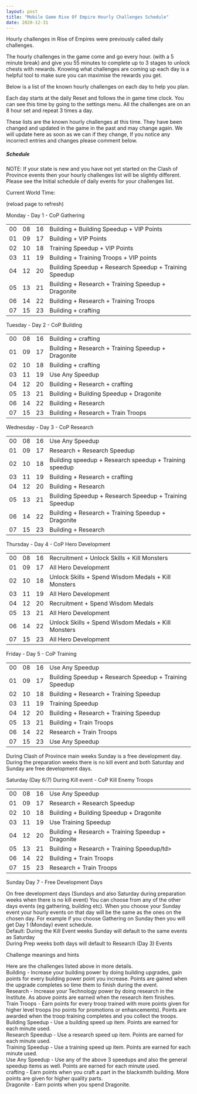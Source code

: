 ```yaml
---
layout: post
title: "Mobile Game Rise Of Empire Hourly Challenges Schedule"
date: 2020-12-31
---
```

<p>
Hourly challenges in Rise of Empires were previously called daily challenges.
</p><p>
The hourly challenges in the game come and go every hour. (with a 5 minute break) and give you 55 minutes to complete up to 3 stages to unlock chests with rewards. Knowing what challenges are coming up each day is a helpful tool to make sure you can maximise the rewards you get.
</p><p>
Below is a list of the known hourly challenges on each day to help you plan.
</p><p>
Each day starts at the daily Reset and follows the in game time clock. You can see this time by going to the settings menu. All the challenges are on an 8 hour set and repeat 3 times a day.
</p><p>
These lists are the known hourly challenges at this time. They have been changed and updated in the game in the past and may change again. We will update here as soon as we can if they change, If you notice any incorrect entries and changes please comment below.
</p><p>
<h5>Schedule</h5>
</p><p>
NOTE: If your state is new and you have not yet started on the Clash of Province events then your hourly challenges list will be slightly different. Please see the Initial schedule of daily events for your challenges list.
</p><p>
Current World Time: <b>
<script>
var tDate = new Date();
  tDate.setHours(tDate.getHours() - 2);
  document.write(tDate.toUTCString());
</script>
</b>
</p><p>
(reload page to refresh)
</p>
<p>
Monday - Day 1 - CoP Gathering
</p>
<table>
<tr><td>00</td><td>08</td><td>16</td><td>Building + Building Speedup + VIP Points</td></tr>
<tr><td>01</td><td>09</td><td>17</td><td>Building + VIP Points</td></tr>
<tr><td>02</td><td>10</td><td>18</td><td>Training Speedup + VIP Points</td></tr>
<tr><td>03</td><td>11</td><td>19</td><td>Building + Training Troops + VIP points</td></tr>
<tr><td>04</td><td>12</td><td>20</td><td>Building Speedup + Research Speedup + Training Speedup</td></tr>
<tr><td>05</td><td>13</td><td>21</td><td>Building + Research + Training Speedup + Dragonite</td></tr>
<tr><td>06</td><td>14</td><td>22</td><td>Building + Research + Training Troops</td></tr>
<tr><td>07</td><td>15</td><td>23</td><td>Building + crafting</td></tr>
</table>

<p>
Tuesday - Day 2 - CoP Building
</p>
<table>
<tr><td>00</td><td>08</td><td>16</td><td>Building + crafting</td></tr>
<tr><td>01</td><td>09</td><td>17</td><td>Building + Research + Training Speedup + Dragonite</td></tr>
<tr><td>02</td><td>10</td><td>18</td><td>Building + crafting</td></tr>
<tr><td>03</td><td>11</td><td>19</td><td>Use Any Speedup</td></tr>
<tr><td>04</td><td>12</td><td>20</td><td>Building + Research + crafting</td></tr>
<tr><td>05</td><td>13</td><td>21</td><td>Building + Building Speedup + Dragonite</td></tr>
<tr><td>06</td><td>14</td><td>22</td><td>Building + Research</td></tr>
<tr><td>07</td><td>15</td><td>23</td><td>Building + Research + Train Troops</td></tr>
</table>

<p>
Wednesday - Day 3 - CoP Research
</p>
<table>
<tr><td>00</td><td>08</td><td>16</td><td>Use Any Speedup</td></tr>
<tr><td>01</td><td>09</td><td>17</td><td>Research + Research Speedup</td></tr>
<tr><td>02</td><td>10</td><td>18</td><td>Building speedup + Research speedup + Training speedup</td></tr>
<tr><td>03</td><td>11</td><td>19</td><td>Building + Research + crafting</td></tr>
<tr><td>04</td><td>12</td><td>20</td><td>Building + Research</td></tr>
<tr><td>05</td><td>13</td><td>21</td><td>Building Speedup + Research Speedup + Training Speedup</td></tr>
<tr><td>06</td><td>14</td><td>22</td><td>Building + Research + Training Speedup + Dragonite</td></tr>
<tr><td>07</td><td>15</td><td>23</td><td>Building + Research</td></tr>
</table>

<p>
Thursday - Day 4 - CoP Hero Development
</p>
<table>
<tr><td>00</td><td>08</td><td>16</td><td>Recruitment + Unlock Skills + Kill Monsters</td></tr>
<tr><td>01</td><td>09</td><td>17</td><td>All Hero Development</td></tr>
<tr><td>02</td><td>10</td><td>18</td><td>Unlock Skills + Spend Wisdom Medals + Kill Monsters</td></tr>
<tr><td>03</td><td>11</td><td>19</td><td>All Hero Development</td></tr>
<tr><td>04</td><td>12</td><td>20</td><td>Recruitment + Spend Wisdom Medals</td></tr>
<tr><td>05</td><td>13</td><td>21</td><td>All Hero Development</td></tr>
<tr><td>06</td><td>14</td><td>22</td><td>Unlock Skills + Spend Wisdom Medals + Kill Monsters</td></tr>
<tr><td>07</td><td>15</td><td>23</td><td>All Hero Development</td></tr>
</table>

<p>
Friday - Day 5 - CoP Training
</p>
<table>
<tr><td>00</td><td>08</td><td>16</td><td>Use Any Speedup</td></tr>
<tr><td>01</td><td>09</td><td>17</td><td>Building Speedup + Research Speedup + Training Speedup</td></tr>
<tr><td>02</td><td>10</td><td>18</td><td>Building + Research + Training Speedup</td></tr>
<tr><td>03</td><td>11</td><td>19</td><td>Training Speedup</td></tr>
<tr><td>04</td><td>12</td><td>20</td><td>Building + Research + Training Speedup</td></tr>
<tr><td>05</td><td>13</td><td>21</td><td>Building + Train Troops</td></tr>
<tr><td>06</td><td>14</td><td>22</td><td>Research + Train Troops</td></tr>
<tr><td>07</td><td>15</td><td>23</td><td>Use Any Speedup</td></tr>
</table>

<p>
During Clash of Province main weeks Sunday is a free development day. During the preparation weeks there is no kill event and both Saturday and Sunday are free development days.
</p>
<p>Saturday (Day 6/7) During Kill event - CoP Kill Enemy Troops</p>
<table>
<tr><td>00</td><td>08</td><td>16</td><td>Use Any Speedup</td></tr>
<tr><td>01</td><td>09</td><td>17</td><td>Research + Research Speedup</td></tr>
<tr><td>02</td><td>10</td><td>18</td><td>Building + Building Speedup + Dragonite</td></tr>
<tr><td>03</td><td>11</td><td>19</td><td>Use Training Speedup</td></tr>
<tr><td>04</td><td>12</td><td>20</td><td>Building + Research + Training Speedup + Dragonite</td></tr>
<tr><td>05</td><td>13</td><td>21</td><td>Building + Research + Training Speedup/td></tr>
<tr><td>06</td><td>14</td><td>22</td><td>Building + Train Troops</td></tr>
<tr><td>07</td><td>15</td><td>23</td><td>Research + Train Troops</td></tr>
</table>





<p>Sunday Day 7 - Free Development Days</p>
<p>On free development days (Sundays and also Saturday during preparation weeks when there is no kill event) You can choose from any of the other days events (eg gathering, building etc). When you choose your Sunday event your hourly events on that day will be the same as the ones on the chosen day. For example if you choose Gathering on Sunday then you will get Day 1 (Monday) event schedule.
<br />Default: During the Kill Event weeks Sunday will default to the same events as Saturday
<br />During Prep weeks both days will default to Research (Day 3) Events
</p>

<p>Challenge meanings and hints</p>
<p>
Here are the challenges listed above in more details.
<br />Building - Increase your building power by doing building upgrades, gain points for every building power point you increase. Points are gained when the upgrade completes so time them to finish during the event.
<br />Research - Increase your Technology power by doing research in the Institute. As above points are earned when the research item finishes.
<br />Train Troops - Earn points for every troop trained with more points given for higher level troops (no points for promotions or enhancements). Points are awarded when the troop training completes and you collect the troops.
<br />Building Speedup - Use a building speed up item. Points are earned for each minute used.
<br />Research Speedup - Use a research speed up item. Points are earned for each minute used.
<br />Training Speedup - Use a training speed up item. Points are earned for each minute used.
<br />Use Any Speedup - Use any of the above 3 speedups and also the general speedup items as well. Points are earned for each minute used.
<br />crafting - Earn points when you craft a part in the blacksmith building. More points are given for higher quality parts.
<br />Dragonite - Earn points when you spend Dragonite.
</p>